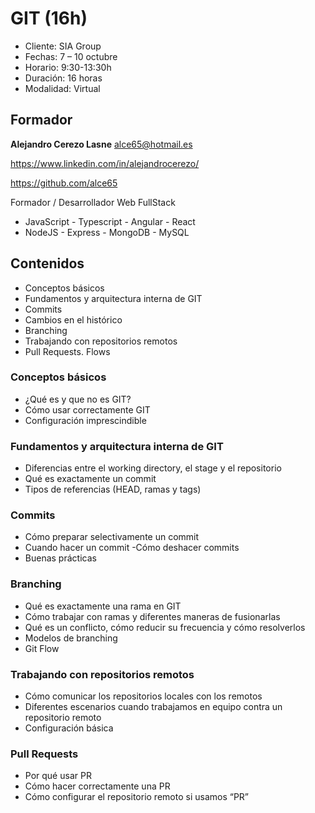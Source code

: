 # GIT (16h)

- Cliente: SIA Group
- Fechas: 7 – 10 octubre
- Horario: 9:30-13:30h
- Duración: 16 horas
- Modalidad: Virtual

## Formador

**Alejandro Cerezo Lasne** <alce65@hotmail.es>

<https://www.linkedin.com/in/alejandrocerezo/>

<https://github.com/alce65>

Formador / Desarrollador Web FullStack

- JavaScript - Typescript - Angular - React
- NodeJS - Express - MongoDB - MySQL

## Contenidos

- Conceptos básicos
- Fundamentos y arquitectura interna de GIT
- Commits
- Cambios en el histórico
- Branching
- Trabajando con repositorios remotos
- Pull Requests. Flows

### Conceptos básicos

- ¿Qué es y que no es GIT?
- Cómo usar correctamente GIT
- Configuración imprescindible

### Fundamentos y arquitectura interna de GIT

- Diferencias entre el working directory, el stage y el repositorio
- Qué es exactamente un commit
- Tipos de referencias (HEAD, ramas y tags)

### Commits

- Cómo preparar selectivamente un commit
- Cuando hacer un commit
  -Cómo deshacer commits
- Buenas prácticas

### Branching

- Qué es exactamente una rama en GIT
- Cómo trabajar con ramas y diferentes maneras de fusionarlas
- Qué es un conflicto, cómo reducir su frecuencia y cómo resolverlos
- Modelos de branching
- Git Flow

### Trabajando con repositorios remotos

- Cómo comunicar los repositorios locales con los remotos
- Diferentes escenarios cuando trabajamos en equipo contra un repositorio remoto
- Configuración básica

### Pull Requests

- Por qué usar PR
- Cómo hacer correctamente una PR
- Cómo configurar el repositorio remoto si usamos “PR”
